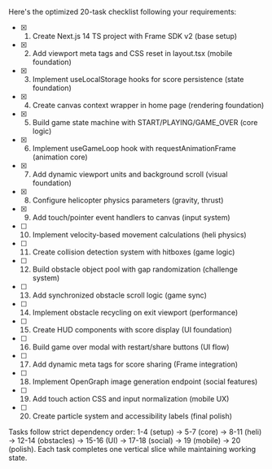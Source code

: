 Here's the optimized 20-task checklist following your requirements:

- [x] 1. Create Next.js 14 TS project with Frame SDK v2 (base setup)
- [x] 2. Add viewport meta tags and CSS reset in layout.tsx (mobile foundation)
- [x] 3. Implement useLocalStorage hooks for score persistence (state foundation)
- [x] 4. Create canvas context wrapper in home page (rendering foundation)
- [x] 5. Build game state machine with START/PLAYING/GAME_OVER (core logic)
- [x] 6. Implement useGameLoop hook with requestAnimationFrame (animation core)
- [x] 7. Add dynamic viewport units and background scroll (visual foundation)
- [x] 8. Configure helicopter physics parameters (gravity, thrust)
- [x] 9. Add touch/pointer event handlers to canvas (input system)
- [ ] 10. Implement velocity-based movement calculations (heli physics)
- [ ] 11. Create collision detection system with hitboxes (game logic)
- [ ] 12. Build obstacle object pool with gap randomization (challenge system)
- [ ] 13. Add synchronized obstacle scroll logic (game sync)
- [ ] 14. Implement obstacle recycling on exit viewport (performance)
- [ ] 15. Create HUD components with score display (UI foundation)
- [ ] 16. Build game over modal with restart/share buttons (UI flow)
- [ ] 17. Add dynamic meta tags for score sharing (Frame integration)
- [ ] 18. Implement OpenGraph image generation endpoint (social features)
- [ ] 19. Add touch action CSS and input normalization (mobile UX)
- [ ] 20. Create particle system and accessibility labels (final polish)

Tasks follow strict dependency order: 
1-4 (setup) → 5-7 (core) → 8-11 (heli) → 12-14 (obstacles) → 15-16 (UI) → 17-18 (social) → 19 (mobile) → 20 (polish). Each task completes one vertical slice while maintaining working state.
